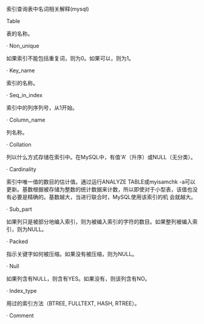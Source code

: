 索引查询表中名词相关解释(mysql)

Table

表的名称。

· Non_unique

如果索引不能包括重复词，则为0。如果可以，则为1。

· Key_name

索引的名称。

· Seq_in_index

索引中的列序列号，从1开始。

· Column_name

列名称。

· Collation

列以什么方式存储在索引中。在MySQL中，有值‘A’（升序）或NULL（无分类）。

· Cardinality

索引中唯一值的数目的估计值。通过运行ANALYZE TABLE或myisamchk -a可以更新。基数根据被存储为整数的统计数据来计数，所以即使对于小型表，该值也没有必要是精确的。基数越大，当进行联合时，MySQL使用该索引的机 会就越大。

· Sub_part

如果列只是被部分地编入索引，则为被编入索引的字符的数目。如果整列被编入索引，则为NULL。

· Packed

指示关键字如何被压缩。如果没有被压缩，则为NULL。

· Null

如果列含有NULL，则含有YES。如果没有，则该列含有NO。

· Index_type

用过的索引方法（BTREE, FULLTEXT, HASH, RTREE）。

· Comment
